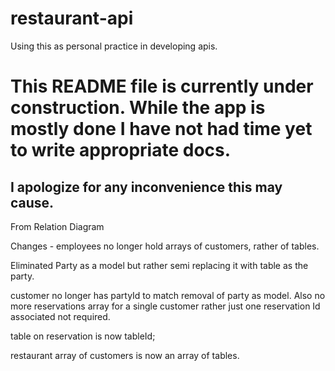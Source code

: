 # restaurant-api
Using this as personal practice in developing apis.

# This README file is currently under construction. While the app is mostly done I have not had time yet to write appropriate docs.
## I apologize for any inconvenience this may cause.

From Relation Diagram

Changes - employees no longer hold arrays of customers, rather of tables.

Eliminated Party as a model but rather semi replacing it with table as the party.

customer no longer has partyId to match removal of party as model. Also no more reservations array for a single customer rather just one reservation Id associated not required.

table on reservation is now tableId;

restaurant array of customers is now an array of tables.
